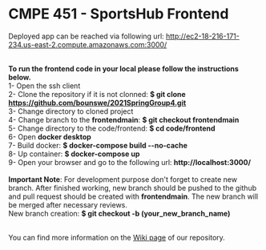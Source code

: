 
# CMPE 451 - SportsHub Frontend
Deployed app can be reached via following url: http://ec2-18-216-171-234.us-east-2.compute.amazonaws.com:3000/

<br><b>To run the frontend code in your local please follow the instructions below.</b>
<br>1-  Open the ssh client
<br> 2- Clone the repository if it is not clonned: **$ git clone https://github.com/bounswe/2021SpringGroup4.git**
<br> 3- Change directory to cloned project
<br> 4- Change branch to the **frontendmain**: **$ git checkout frontendmain**
<br> 5- Change directory to the code/frontend: **$ cd code/frontend**
<br> 6- Open **docker desktop**
<br> 7- Build docker: **$ docker-compose build --no-cache**
<br> 8- Up container: **$ docker-compose up**
<br> 9- Open your browser and go to the following url: **http://localhost:3000/**
<br><br> **Important Note**: For development purpose don't forget to create new branch. After finished working, 
new branch should be pushed to the github and pull request should be created with **frontendmain**. 
The new branch will be merged after necessary reviews.
<br>New branch creation: **$ git checkout -b (your_new_branch_name)**













<br>You can find more information on the [Wiki page](https://github.com/bounswe/2021SpringGroup4/wiki) of our repository.


